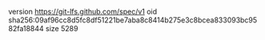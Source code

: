 version https://git-lfs.github.com/spec/v1
oid sha256:09af96cc8d5fc8df51221be7aba8c8414b275e3c8bcea833093bc9582fa18844
size 5289
